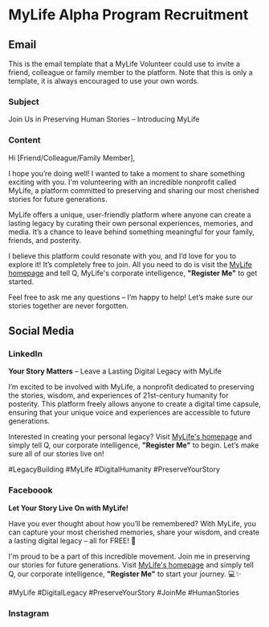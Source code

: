 # MyLife Alpha Program Recruitment

## Email

This is the email template that a MyLife Volunteer could use to invite a friend, colleague or family member to the platform. Note that this is only a template, it is always encouraged to use your own words.

### Subject

Join Us in Preserving Human Stories – Introducing MyLife

### Content

Hi [Friend/Colleague/Family Member],

I hope you’re doing well! I wanted to take a moment to share something exciting with you. I'm volunteering with an incredible nonprofit called MyLife, a platform committed to preserving and sharing our most cherished stories for future generations.

MyLife offers a unique, user-friendly platform where anyone can create a lasting legacy by curating their own personal experiences, memories, and media. It’s a chance to leave behind something meaningful for your family, friends, and posterity.

I believe this platform could resonate with you, and I’d love for you to explore it! It’s completely free to join. All you need to do is visit the [MyLife homepage](https://humanremembranceproject.org) and tell Q, MyLife's corporate intelligence, **"Register Me"** to get started.

Feel free to ask me any questions – I’m happy to help! Let’s make sure our stories together are never forgotten.

## Social Media

### LinkedIn

**Your Story Matters** – Leave a Lasting Digital Legacy with MyLife

I’m excited to be involved with MyLife, a nonprofit dedicated to preserving the stories, wisdom, and experiences of 21st-century humanity for posterity. This platform freely allows anyone to create a digital time capsule, ensuring that your unique voice and experiences are accessible to future generations.

Interested in creating your personal legacy? Visit [MyLife's homepage](https://humanremembranceproject.org) and simply tell Q, our corporate intelligence, **"Register Me"** to begin. Let’s make sure all of our stories live on!

#LegacyBuilding #MyLife #DigitalHumanity #PreserveYourStory

### Faceboook

**Let Your Story Live On with MyLife!**

Have you ever thought about how you’ll be remembered? With MyLife, you can capture your most cherished memories, share your wisdom, and create a lasting digital legacy – all for FREE! 🌟

I'm proud to be a part of this incredible movement. Join me in preserving our stories for future generations. Visit [MyLife's homepage](https://humanremembranceproject.org) and simply tell Q, our corporate intelligence, **"Register Me"** to start your journey. 💻✨

#MyLife #DigitalLegacy #PreserveYourStory #JoinMe #HumanStories

### Instagram

